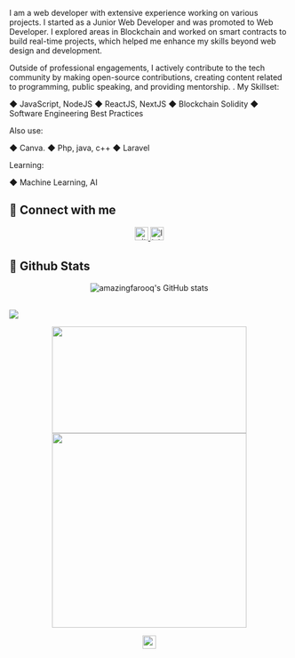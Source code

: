 I am a web developer with extensive experience working on various projects. I started as a Junior Web Developer and was promoted to Web Developer. I explored areas in Blockchain and worked on smart contracts to build real-time projects, which helped me enhance my skills beyond web design and development.

Outside of professional engagements, I actively contribute to the tech community by making open-source contributions, creating content related to programming, public speaking, and providing mentorship.
.
My Skillset:

◆ JavaScript, NodeJS
◆ ReactJS, NextJS
◆ Blockchain Solidity
◆ Software Engineering Best Practices

Also use:

◆ Canva.
◆ Php, java, c++
◆ Laravel

Learning:

◆ Machine Learning, AI

<!-- </br> -->


## 📌 Connect with me


<div align="center">


<a href="https://instagram.com/amazingfarooqq" target="_blank">
<img src=https://img.shields.io/badge/instagram-24k%2B-red alt=github style="margin-bottom: 5px;" height="24px" />

</a>


<a href="https://linkedin.com/in/amazingfarooqq" target="_blank">
<img src=https://img.shields.io/badge/linkedin-%231E77B5.svg?&style&logo=linkedin&logoColor=white alt=linkedin style="margin-bottom: 5px;" height="24px"/>
</a>

</div>  


## 📌 Github Stats

<div align="center" width="380px" >
    
![amazingfarooq's GitHub stats](http://github-readme-streak-stats.herokuapp.com?user=amazingfarooqq&count_private=true&show_icons=true)
    
</div> 

<br/>
<img src="https://github-readme-activity-graph.vercel.app/graph?username=amazingfarooqq&theme=material-palenight&bg_color=00000000&point=00000000&hide_border=true&custom_title=last+30+days&area=true">


<p align="center">
  <a href="#"><img src="https://github-readme-stats.vercel.app/api?username=amazingfarooqq&include_all_commits=true&count_private=true&show_icons=true&theme=material-palenight&hide=contribs&hide_rank=true&custom_title=Farooq%27s+github+stats" width="350" height="192"></a>
  <a href="#"><img src="https://github-readme-stats.vercel.app/api/top-langs/?username=amazingfarooqq&layout=compact&hide=html,css,scss&theme=material-palenight&custom_title=most+used+langs"  width="350"></a>
</p>

<div align="center">
<img src="https://komarev.com/ghpvc/?username=amazingfarooqq&label=ProfileViews&color=red&style=flat" height="24px"/>
</div> 

